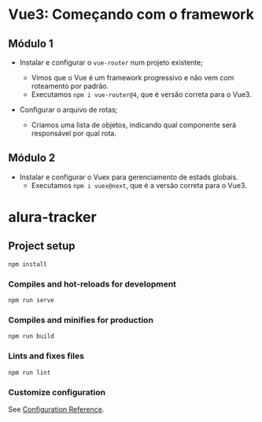 # Vue3: Começando com o framework

## Módulo 1

- Instalar e configurar o `vue-router` num projeto existente;
  - Vimos que o Vue é um framework progressivo e não vem com roteamento por padrão.
  - Executamos `npm i vue-router@4`, que é versão correta para o Vue3.

- Configurar o arquivo de rotas;
  - Criamos uma lista de objetos, indicando qual componente será responsável por qual rota.


## Módulo 2

- Instalar e configurar o Vuex para gerenciamento de estads globais.
  - Executamos `npm i vuex@next`, que é a versão correta para o Vue3.

# alura-tracker

## Project setup
```
npm install
```

### Compiles and hot-reloads for development
```
npm run serve
```

### Compiles and minifies for production
```
npm run build
```

### Lints and fixes files
```
npm run lint
```

### Customize configuration
See [Configuration Reference](https://cli.vuejs.org/config/).
